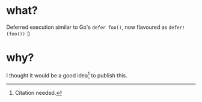 # what?
Deferred execution similar to Go's `defer foo()`, now flavoured as `defer!(foo())` :)

# why?
I thought it would be a good idea[^1] to publish this.

[^1]: Citation needed.
